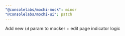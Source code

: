 ```yaml
---
"@consolelabs/mochi-mock": minor
"@consolelabs/mochi-ui": patch
---
```


Add new `id` param to mocker + edit page indicator logic

